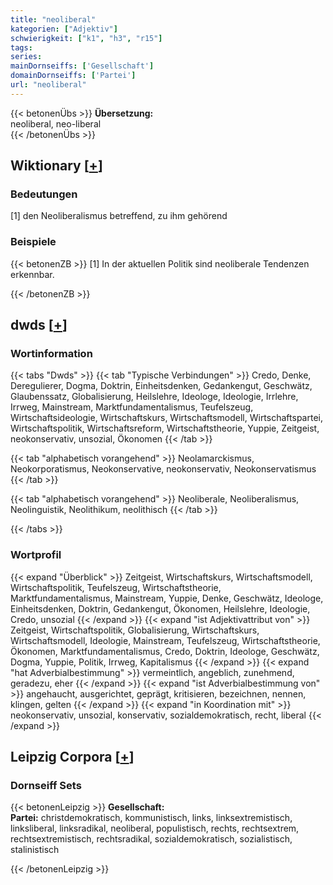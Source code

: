 ```yaml
---
title: "neoliberal"
kategorien: ["Adjektiv"]
schwierigkeit: ["k1", "h3", "r15"]
tags:
series:
mainDornseiffs: ['Gesellschaft']
domainDornseiffs: ['Partei']
url: "neoliberal"
---
```


{{< betonenÜbs >}}
**Übersetzung:**  
neoliberal, neo-liberal  
{{< /betonenÜbs >}}

## Wiktionary [[+](https://de.wiktionary.org/wiki/neoliberal)]

### Bedeutungen
[1] den Neoliberalismus betreffend, zu ihm gehörend  

### Beispiele
{{< betonenZB >}}
[1] In der aktuellen Politik sind neoliberale Tendenzen erkennbar.  

{{< /betonenZB >}}


## dwds [[+](https://www.dwds.de/wb/neoliberal)]

### Wortinformation
{{< tabs "Dwds" >}}
{{< tab "Typische Verbindungen" >}}
Credo, Denke, Deregulierer, Dogma, Doktrin, Einheitsdenken, Gedankengut, Geschwätz, Glaubenssatz, Globalisierung, Heilslehre, Ideologe, Ideologie, Irrlehre, Irrweg, Mainstream, Marktfundamentalismus, Teufelszeug, Wirtschaftsideologie, Wirtschaftskurs, Wirtschaftsmodell, Wirtschaftspartei, Wirtschaftspolitik, Wirtschaftsreform, Wirtschaftstheorie, Yuppie, Zeitgeist, neokonservativ, unsozial, Ökonomen
{{< /tab >}}

{{< tab "alphabetisch vorangehend" >}}
Neolamarckismus, Neokorporatismus, Neokonservative, neokonservativ, Neokonservatismus
{{< /tab >}}

{{< tab "alphabetisch vorangehend" >}}
Neoliberale, Neoliberalismus, Neolinguistik, Neolithikum, neolithisch
{{< /tab >}}

{{< /tabs >}}

### Wortprofil
{{< expand "Überblick" >}} Zeitgeist, Wirtschaftskurs, Wirtschaftsmodell, Wirtschaftspolitik, Teufelszeug, Wirtschaftstheorie, Marktfundamentalismus, Mainstream, Yuppie, Denke, Geschwätz, Ideologe, Einheitsdenken, Doktrin, Gedankengut, Ökonomen, Heilslehre, Ideologie, Credo, unsozial {{< /expand >}}
{{< expand "ist Adjektivattribut von" >}} Zeitgeist, Wirtschaftspolitik, Globalisierung, Wirtschaftskurs, Wirtschaftsmodell, Ideologie, Mainstream, Teufelszeug, Wirtschaftstheorie, Ökonomen, Marktfundamentalismus, Credo, Doktrin, Ideologe, Geschwätz, Dogma, Yuppie, Politik, Irrweg, Kapitalismus {{< /expand >}}
{{< expand "hat Adverbialbestimmung" >}} vermeintlich, angeblich, zunehmend, geradezu, eher {{< /expand >}}
{{< expand "ist Adverbialbestimmung von" >}} angehaucht, ausgerichtet, geprägt, kritisieren, bezeichnen, nennen, klingen, gelten {{< /expand >}}
{{< expand "in Koordination mit" >}} neokonservativ, unsozial, konservativ, sozialdemokratisch, recht, liberal {{< /expand >}}

## Leipzig Corpora [[+](https://corpora.uni-leipzig.de/en/res?word=neoliberal&corpusId=deu_newscrawl-public_2018)]

### Dornseiff Sets
{{< betonenLeipzig >}}
**Gesellschaft:**  
**Partei:** christdemokratisch, kommunistisch, links, linksextremistisch, linksliberal, linksradikal, neoliberal, populistisch, rechts, rechtsextrem, rechtsextremistisch, rechtsradikal, sozialdemokratisch, sozialistisch, stalinistisch  

{{< /betonenLeipzig >}}
